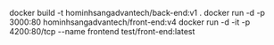 docker build -t hominhsangadvantech/back-end:v1 .
docker run -d -p  3000:80 hominhsangadvantech/front-end:v4
docker run -d -it -p 4200:80/tcp --name frontend test/front-end:latest